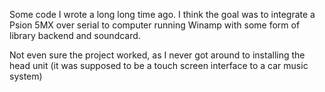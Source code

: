 Some code I wrote a long long time ago. I think the goal was to integrate a Psion 5MX over serial to computer running Winamp with some form of library backend and soundcard.

Not even sure the project worked, as I never got around to installing the head unit (it was supposed to be a touch screen interface to a car music system)